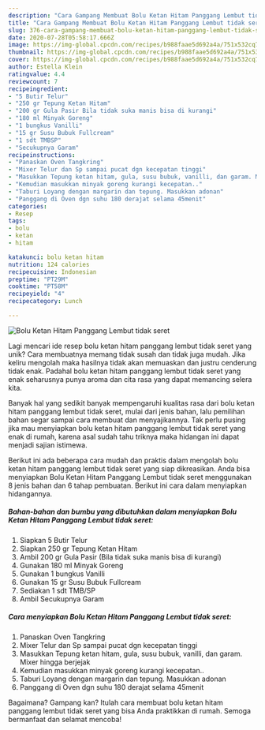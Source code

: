 ```yaml
---
description: "Cara Gampang Membuat Bolu Ketan Hitam Panggang Lembut tidak seret yang Menggugah Selera"
title: "Cara Gampang Membuat Bolu Ketan Hitam Panggang Lembut tidak seret yang Menggugah Selera"
slug: 376-cara-gampang-membuat-bolu-ketan-hitam-panggang-lembut-tidak-seret-yang-menggugah-selera
date: 2020-07-28T05:58:17.666Z
image: https://img-global.cpcdn.com/recipes/b988faae5d692a4a/751x532cq70/bolu-ketan-hitam-panggang-lembut-tidak-seret-foto-resep-utama.jpg
thumbnail: https://img-global.cpcdn.com/recipes/b988faae5d692a4a/751x532cq70/bolu-ketan-hitam-panggang-lembut-tidak-seret-foto-resep-utama.jpg
cover: https://img-global.cpcdn.com/recipes/b988faae5d692a4a/751x532cq70/bolu-ketan-hitam-panggang-lembut-tidak-seret-foto-resep-utama.jpg
author: Estella Klein
ratingvalue: 4.4
reviewcount: 7
recipeingredient:
- "5 Butir Telur"
- "250 gr Tepung Ketan Hitam"
- "200 gr Gula Pasir Bila tidak suka manis bisa di kurangi"
- "180 ml Minyak Goreng"
- "1 bungkus Vanilli"
- "15 gr Susu Bubuk Fullcream"
- "1 sdt TMBSP"
- "Secukupnya Garam"
recipeinstructions:
- "Panaskan Oven Tangkring"
- "Mixer Telur dan Sp sampai pucat dgn kecepatan tinggi"
- "Masukkan Tepung ketan hitam, gula, susu bubuk, vanilli, dan garam. Mixer hingga berjejak"
- "Kemudian masukkan minyak goreng kurangi kecepatan.."
- "Taburi Loyang dengan margarin dan tepung. Masukkan adonan"
- "Panggang di Oven dgn suhu 180 derajat selama 45menit"
categories:
- Resep
tags:
- bolu
- ketan
- hitam

katakunci: bolu ketan hitam 
nutrition: 124 calories
recipecuisine: Indonesian
preptime: "PT29M"
cooktime: "PT58M"
recipeyield: "4"
recipecategory: Lunch

---
```



![Bolu Ketan Hitam Panggang Lembut tidak seret](https://img-global.cpcdn.com/recipes/b988faae5d692a4a/751x532cq70/bolu-ketan-hitam-panggang-lembut-tidak-seret-foto-resep-utama.jpg)

Lagi mencari ide resep bolu ketan hitam panggang lembut tidak seret yang unik? Cara membuatnya memang tidak susah dan tidak juga mudah. Jika keliru mengolah maka hasilnya tidak akan memuaskan dan justru cenderung tidak enak. Padahal bolu ketan hitam panggang lembut tidak seret yang enak seharusnya punya aroma dan cita rasa yang dapat memancing selera kita.



Banyak hal yang sedikit banyak mempengaruhi kualitas rasa dari bolu ketan hitam panggang lembut tidak seret, mulai dari jenis bahan, lalu pemilihan bahan segar sampai cara membuat dan menyajikannya. Tak perlu pusing jika mau menyiapkan bolu ketan hitam panggang lembut tidak seret yang enak di rumah, karena asal sudah tahu triknya maka hidangan ini dapat menjadi sajian istimewa.


Berikut ini ada beberapa cara mudah dan praktis dalam mengolah bolu ketan hitam panggang lembut tidak seret yang siap dikreasikan. Anda bisa menyiapkan Bolu Ketan Hitam Panggang Lembut tidak seret menggunakan 8 jenis bahan dan 6 tahap pembuatan. Berikut ini cara dalam menyiapkan hidangannya.

<!--inarticleads1-->

##### Bahan-bahan dan bumbu yang dibutuhkan dalam menyiapkan Bolu Ketan Hitam Panggang Lembut tidak seret:

1. Siapkan 5 Butir Telur
1. Siapkan 250 gr Tepung Ketan Hitam
1. Ambil 200 gr Gula Pasir (Bila tidak suka manis bisa di kurangi)
1. Gunakan 180 ml Minyak Goreng
1. Gunakan 1 bungkus Vanilli
1. Gunakan 15 gr Susu Bubuk Fullcream
1. Sediakan 1 sdt TMB/SP
1. Ambil Secukupnya Garam




<!--inarticleads2-->

##### Cara menyiapkan Bolu Ketan Hitam Panggang Lembut tidak seret:

1. Panaskan Oven Tangkring
1. Mixer Telur dan Sp sampai pucat dgn kecepatan tinggi
1. Masukkan Tepung ketan hitam, gula, susu bubuk, vanilli, dan garam. Mixer hingga berjejak
1. Kemudian masukkan minyak goreng kurangi kecepatan..
1. Taburi Loyang dengan margarin dan tepung. Masukkan adonan
1. Panggang di Oven dgn suhu 180 derajat selama 45menit




Bagaimana? Gampang kan? Itulah cara membuat bolu ketan hitam panggang lembut tidak seret yang bisa Anda praktikkan di rumah. Semoga bermanfaat dan selamat mencoba!
